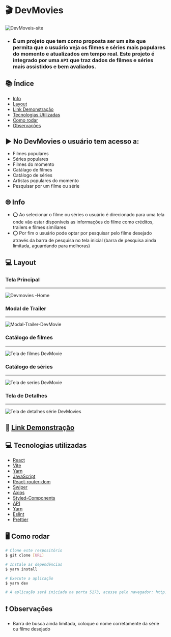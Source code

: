 # 🎬 DevMovies 
![DevMoveis-site](https://github.com/Renanjuniior6/DevMovies-React/assets/106713211/db25271c-a3c1-4e90-8aab-ea34b79dae9e)

- ### É um projeto que tem como proposta ser um site que permita que o usuário veja os filmes e séries mais populares do momento e atualizados em tempo real. Este projeto é integrado por uma `API` que traz dados de filmes e séries mais assistidos e bem avaliados.

## 📚 Índice
- [Info](#-info)
- [Layout](#-layout)
- [Link Demonstração](#-link-demonstração)
- [Tecnologias Utilizadas](#-tecnologias-utilizadas)
- [Como rodar](#-como-rodar)
- [Observações](#-observações)

## ▶ No DevMovies o usuário tem acesso a:
- Filmes populares
- Séries populares
- Filmes do momento
- Catálago de filmes
- Catálogo de séries
- Artistas populares do momento
- Pesquisar por um filme ou série

## 🌐 Info
- ⭕ Ao selecionar o filme ou séries o usuário é direcionado para uma tela onde vão estar disponíveis as informações do filme como créditos, trailers e filmes similiares
- ⭕ Por fim o usuário pode optar por pesquisar pelo filme desejado através da barra de pesquisa no tela inicial (barra de pesquisa ainda limitada, aguardando para melhoras)

## 💻 Layout 
### Tela Principal
<hr />

![Devmovies -Home](https://github.com/Renanjuniior6/DevMovies-React/assets/106713211/b074c41c-44b3-43c7-ba06-b00b174dbe3d)

### Modal de Trailer
<hr />

![Modal-Trailer-DevMovie](https://github.com/Renanjuniior6/DevMovies-React/assets/106713211/1e4c7e32-4297-436b-becc-c98071f8ee56)

### Catálogo de filmes 
<hr />

![Tela de filmes DevMovie](https://github.com/Renanjuniior6/DevMovies-React/assets/106713211/f8f73c40-a4d6-4612-b96a-e557dd3220cf)

### Catálogo de séries
<hr />

![Tela de series DevMovie](https://github.com/Renanjuniior6/DevMovies-React/assets/106713211/5568e25f-876a-4887-830b-600b449a1a28)

### Tela de Detalhes 
<hr />

![Tela de detalhes série DevMovies](https://github.com/Renanjuniior6/DevMovies-React/assets/106713211/27609e0d-f8bb-4caa-9aa7-cbf73047531f)

## 📲 [Link Demonstração](https://dev-m-ovie.netlify.app/)

## 💻 Tecnologias utilizadas 
- [React]()
- [Vite]()
- [Yarn]()
- [JavaScript]()
- [React-router-dom]()
- [Swiper]()
- [Axios]()
- [Styled-Components]()
- [API]()
- [Yarn]()
- [Eslint]()
- [Prettier]()

## 🖥 Como rodar
```bash
# Clone este respositório
$ git clone [URL]

# Instale as dependências
$ yarn install

# Execute a aplicação
$ yarn dev

# A aplicação será iniciada na porta 5173, acesse pelo navegador: http://localhost:5173
```
## ❗ Observações 
- Barra de busca ainda limitada, coloque o nome corretamente da série ou filme desejado
